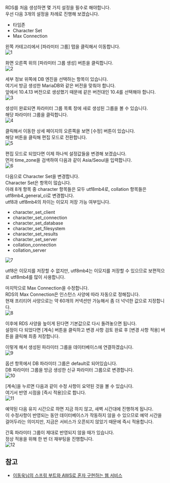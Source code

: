 RDS를 처음 생성하면 몇 가지 설정을 필수로 해야합니다.   
우선 다음 3개의 설정을 차례로 진행해 보겠습니다.   
* 타임존
* Character Set
* Max Connection

왼쪽 카테고리에서 [파라미터 그룹] 탭을 클릭해서 이동합니다.   
![1](https://raw.githubusercontent.com/smpark1020/tistory/master/AWS/%5BRDS%5D%20AWS%EC%97%90%20%EB%8D%B0%EC%9D%B4%ED%84%B0%EB%B2%A0%EC%9D%B4%EC%8A%A4%20%ED%99%98%EA%B2%BD%20%EB%A7%8C%EB%93%A4%EA%B8%B0%202%20-%20RDS%20%EC%9A%B4%EC%98%81%ED%99%98%EA%B2%BD%EC%97%90%20%EB%A7%9E%EB%8A%94%20%ED%8C%8C%EB%9D%BC%EB%AF%B8%ED%84%B0%20%EC%84%A4%EC%A0%95%ED%95%98%EA%B8%B0/1.PNG)   

화면 오른쪽 위의 [파라미터 그룹 생성] 버튼을 클릭합니다.   
![2](https://raw.githubusercontent.com/smpark1020/tistory/master/AWS/%5BRDS%5D%20AWS%EC%97%90%20%EB%8D%B0%EC%9D%B4%ED%84%B0%EB%B2%A0%EC%9D%B4%EC%8A%A4%20%ED%99%98%EA%B2%BD%20%EB%A7%8C%EB%93%A4%EA%B8%B0%202%20-%20RDS%20%EC%9A%B4%EC%98%81%ED%99%98%EA%B2%BD%EC%97%90%20%EB%A7%9E%EB%8A%94%20%ED%8C%8C%EB%9D%BC%EB%AF%B8%ED%84%B0%20%EC%84%A4%EC%A0%95%ED%95%98%EA%B8%B0/2.PNG)   

세부 정보 위쪽에 DB 엔진을 선택하는 항목이 있습니다.   
여기서 방금 생성한 MariaDB와 같은 버전을 맞춰야 합니다.   
앞에서 10.4.13 버전으로 생성했기 때문에 같은 버전대인 10.4를 선택해야 합니다.   
![3](https://raw.githubusercontent.com/smpark1020/tistory/master/AWS/%5BRDS%5D%20AWS%EC%97%90%20%EB%8D%B0%EC%9D%B4%ED%84%B0%EB%B2%A0%EC%9D%B4%EC%8A%A4%20%ED%99%98%EA%B2%BD%20%EB%A7%8C%EB%93%A4%EA%B8%B0%202%20-%20RDS%20%EC%9A%B4%EC%98%81%ED%99%98%EA%B2%BD%EC%97%90%20%EB%A7%9E%EB%8A%94%20%ED%8C%8C%EB%9D%BC%EB%AF%B8%ED%84%B0%20%EC%84%A4%EC%A0%95%ED%95%98%EA%B8%B0/3.PNG)   

생성이 완료되면 파라미터 그룹 목록 창에 새로 생성된 그룹을 볼 수 있습니다.   
해당 파라미터 그룹을 클릭합니다.   
![4](https://raw.githubusercontent.com/smpark1020/tistory/master/AWS/%5BRDS%5D%20AWS%EC%97%90%20%EB%8D%B0%EC%9D%B4%ED%84%B0%EB%B2%A0%EC%9D%B4%EC%8A%A4%20%ED%99%98%EA%B2%BD%20%EB%A7%8C%EB%93%A4%EA%B8%B0%202%20-%20RDS%20%EC%9A%B4%EC%98%81%ED%99%98%EA%B2%BD%EC%97%90%20%EB%A7%9E%EB%8A%94%20%ED%8C%8C%EB%9D%BC%EB%AF%B8%ED%84%B0%20%EC%84%A4%EC%A0%95%ED%95%98%EA%B8%B0/4.PNG)   

클릭해서 이동한 상세 페이지의 오른쪽을 보면 [수정] 버튼이 있습니다.   
해당 버튼을 클릭해 편집 모드로 전환합니다.   
![5](https://raw.githubusercontent.com/smpark1020/tistory/master/AWS/%5BRDS%5D%20AWS%EC%97%90%20%EB%8D%B0%EC%9D%B4%ED%84%B0%EB%B2%A0%EC%9D%B4%EC%8A%A4%20%ED%99%98%EA%B2%BD%20%EB%A7%8C%EB%93%A4%EA%B8%B0%202%20-%20RDS%20%EC%9A%B4%EC%98%81%ED%99%98%EA%B2%BD%EC%97%90%20%EB%A7%9E%EB%8A%94%20%ED%8C%8C%EB%9D%BC%EB%AF%B8%ED%84%B0%20%EC%84%A4%EC%A0%95%ED%95%98%EA%B8%B0/5.PNG)   

편집 모드로 되었다면 이제 하나씩 설정값들을 변경해 보겠습니다.   
먼저 time_zone을 검색하여 다음과 같이 Asia/Seoul을 입력합니다.   
![6](https://raw.githubusercontent.com/smpark1020/tistory/master/AWS/%5BRDS%5D%20AWS%EC%97%90%20%EB%8D%B0%EC%9D%B4%ED%84%B0%EB%B2%A0%EC%9D%B4%EC%8A%A4%20%ED%99%98%EA%B2%BD%20%EB%A7%8C%EB%93%A4%EA%B8%B0%202%20-%20RDS%20%EC%9A%B4%EC%98%81%ED%99%98%EA%B2%BD%EC%97%90%20%EB%A7%9E%EB%8A%94%20%ED%8C%8C%EB%9D%BC%EB%AF%B8%ED%84%B0%20%EC%84%A4%EC%A0%95%ED%95%98%EA%B8%B0/6.PNG)   

다음으로 Character Set을 변경합니다.   
Character Set은 항목이 많습니다.   
아래 8개 항목 중 character 항목들은 모두 utf8mb4로, collation 항목들은 utf8mb4_general_ci로 변경합니다.   
utf8과 utf8mb4의 차이는 이모지 저장 가능 여부입니다.   
* character_set_client
* character_set_connection
* character_set_database
* character_set_filesystem
* character_set_results
* character_set_server
* collation_connection
* collation_server

![7](https://raw.githubusercontent.com/smpark1020/tistory/master/AWS/%5BRDS%5D%20AWS%EC%97%90%20%EB%8D%B0%EC%9D%B4%ED%84%B0%EB%B2%A0%EC%9D%B4%EC%8A%A4%20%ED%99%98%EA%B2%BD%20%EB%A7%8C%EB%93%A4%EA%B8%B0%202%20-%20RDS%20%EC%9A%B4%EC%98%81%ED%99%98%EA%B2%BD%EC%97%90%20%EB%A7%9E%EB%8A%94%20%ED%8C%8C%EB%9D%BC%EB%AF%B8%ED%84%B0%20%EC%84%A4%EC%A0%95%ED%95%98%EA%B8%B0/7.PNG)

utf8은 이모지를 저장할 수 없지만, utf8mb4는 이모지를 저장할 수 있으므로 보편적으로 utf8mb4를 많이 사용합니다.   

마지막으로 Max Connection을 수정합니다.   
RDS의 Max Connection은 인스턴스 사양에 따라 자동으로 정해집니다.   
현재 프리티어 사양으로는 약 60개의 커넥션만 가능해서 좀 더 넉넉한 값으로 지정합니다.   
![8](https://raw.githubusercontent.com/smpark1020/tistory/master/AWS/%5BRDS%5D%20AWS%EC%97%90%20%EB%8D%B0%EC%9D%B4%ED%84%B0%EB%B2%A0%EC%9D%B4%EC%8A%A4%20%ED%99%98%EA%B2%BD%20%EB%A7%8C%EB%93%A4%EA%B8%B0%202%20-%20RDS%20%EC%9A%B4%EC%98%81%ED%99%98%EA%B2%BD%EC%97%90%20%EB%A7%9E%EB%8A%94%20%ED%8C%8C%EB%9D%BC%EB%AF%B8%ED%84%B0%20%EC%84%A4%EC%A0%95%ED%95%98%EA%B8%B0/8.PNG)   

이후에 RDS 사양을 높이게 된다면 기본값으로 다시 돌려놓으면 됩니다.   
설정이 다 되었다면 [계속] 버튼을 클릭하고 변경 사항 검토 완료 후 [변경 사항 적용] 버튼을 클릭해 최종 저장합니다.

이렇게 해서 생성된 파라미터 그룹을 데이터베이스에 연결하겠습니다.   
![9](https://raw.githubusercontent.com/smpark1020/tistory/master/AWS/%5BRDS%5D%20AWS%EC%97%90%20%EB%8D%B0%EC%9D%B4%ED%84%B0%EB%B2%A0%EC%9D%B4%EC%8A%A4%20%ED%99%98%EA%B2%BD%20%EB%A7%8C%EB%93%A4%EA%B8%B0%202%20-%20RDS%20%EC%9A%B4%EC%98%81%ED%99%98%EA%B2%BD%EC%97%90%20%EB%A7%9E%EB%8A%94%20%ED%8C%8C%EB%9D%BC%EB%AF%B8%ED%84%B0%20%EC%84%A4%EC%A0%95%ED%95%98%EA%B8%B0/9.PNG)   

옵션 항목에서 DB 파라미터 그룹은 default로 되어있습니다.   
DB 파라미터 그룹을 방금 생성한 신규 파라미터 그룹으로 변경합니다.   
![10](https://raw.githubusercontent.com/smpark1020/tistory/master/AWS/%5BRDS%5D%20AWS%EC%97%90%20%EB%8D%B0%EC%9D%B4%ED%84%B0%EB%B2%A0%EC%9D%B4%EC%8A%A4%20%ED%99%98%EA%B2%BD%20%EB%A7%8C%EB%93%A4%EA%B8%B0%202%20-%20RDS%20%EC%9A%B4%EC%98%81%ED%99%98%EA%B2%BD%EC%97%90%20%EB%A7%9E%EB%8A%94%20%ED%8C%8C%EB%9D%BC%EB%AF%B8%ED%84%B0%20%EC%84%A4%EC%A0%95%ED%95%98%EA%B8%B0/10.PNG)

[계속]을 누르면 다음과 같이 수정 사항이 요약된 것을 볼 수 있습니다.   
여기서 반영 시점을 [즉시 적용]으로 합니다.   
![11](https://raw.githubusercontent.com/smpark1020/tistory/master/AWS/%5BRDS%5D%20AWS%EC%97%90%20%EB%8D%B0%EC%9D%B4%ED%84%B0%EB%B2%A0%EC%9D%B4%EC%8A%A4%20%ED%99%98%EA%B2%BD%20%EB%A7%8C%EB%93%A4%EA%B8%B0%202%20-%20RDS%20%EC%9A%B4%EC%98%81%ED%99%98%EA%B2%BD%EC%97%90%20%EB%A7%9E%EB%8A%94%20%ED%8C%8C%EB%9D%BC%EB%AF%B8%ED%84%B0%20%EC%84%A4%EC%A0%95%ED%95%98%EA%B8%B0/11.PNG)   

예약된 다음 유지 시간으로 하면 지금 하지 않고, 새벽 시간대에 진행하게 됩니다.   
이 수정사항이 반영되는 동안 데이터베이스가 작동하지 않을 수 있으므로 예약 시간을 걸어두라는 의미지만, 지금은 서비스가 오픈되지 않았기 때문에 즉시 적용합니다.   

간혹 파라미터 그룹이 제대로 반영되지 않을 때가 있습니다.   
정상 적용을 위해 한 번 더 재부팅을 진행합니다.   
![12](https://raw.githubusercontent.com/smpark1020/tistory/master/AWS/%5BRDS%5D%20AWS%EC%97%90%20%EB%8D%B0%EC%9D%B4%ED%84%B0%EB%B2%A0%EC%9D%B4%EC%8A%A4%20%ED%99%98%EA%B2%BD%20%EB%A7%8C%EB%93%A4%EA%B8%B0%202%20-%20RDS%20%EC%9A%B4%EC%98%81%ED%99%98%EA%B2%BD%EC%97%90%20%EB%A7%9E%EB%8A%94%20%ED%8C%8C%EB%9D%BC%EB%AF%B8%ED%84%B0%20%EC%84%A4%EC%A0%95%ED%95%98%EA%B8%B0/12.PNG)   

## 참고
* [이동욱님의 스프링 부트와 AWS로 혼자 구현하는 웹 서비스](https://jojoldu.tistory.com/463)